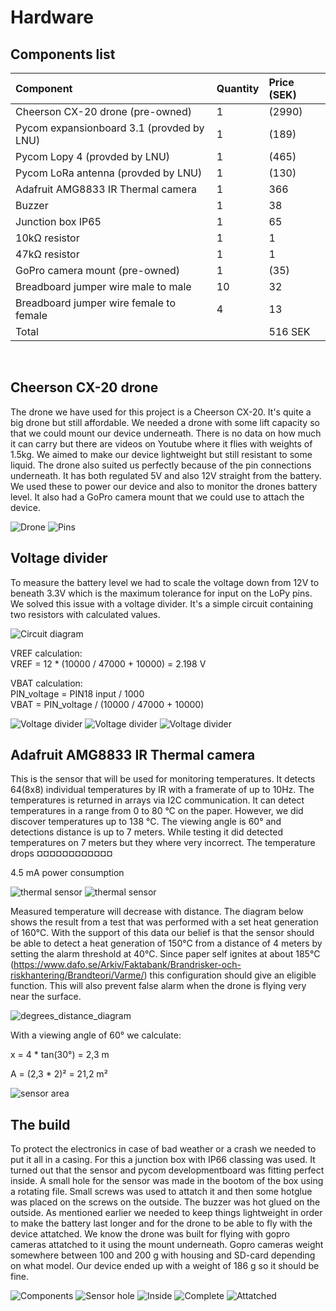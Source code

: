 # Hardware
## Components list
|Component  | Quantity   |Price (SEK) |
|:----|:------------- |:---------------|
|Cheerson CX-20 drone (pre-owned) |1    |(2990)
|Pycom expansionboard 3.1 (provded by LNU)   |1   |(189)
|Pycom Lopy 4  (provded by LNU)  |1  |(465)
|Pycom LoRa antenna (provded by LNU)  |1   |(130)
|Adafruit AMG8833 IR Thermal camera|1|366
|Buzzer|1|38
|Junction box IP65|1|65
|10kΩ resistor|1|1
|47kΩ resistor|1|1
|GoPro camera mount (pre-owned)|1   |(35)
|Breadboard jumper wire male to male  |10   |32
|Breadboard jumper wire female to female    |4    |13
|Total||516 SEK


</BR>


## Cheerson CX-20 drone
The drone we have used for this project is a Cheerson CX-20. It's quite a big drone but still affordable. We needed a drone with some lift capacity so that we could mount our device underneath. There is no data on how much it can carry but there are videos on Youtube where it flies with weights of 1.5kg. We aimed to make our device lightweight but still resistant to some liquid.
The drone also suited us perfectly because of the pin connections underneath. It has both regulated 5V and also 12V straight from the battery. We used these to power our device and also to monitor the drones battery level.
It also had a GoPro camera mount that we could use to attach the device.

![Drone](/doc/img/drone.jpg "Drone")
![Pins](/doc/img/pins.jpg "Drone pins")



## Voltage divider
To measure the battery level we had to scale the voltage down from 12V to beneath 3.3V which is the maximum tolerance for input on the LoPy pins. We solved this issue with a voltage divider. It's a simple circuit containing two resistors with calculated values.

![Circuit diagram](/doc/img/circuit_diagram.png "Circuit diagram")

VREF calculation: </BR>
VREF = 12 * (10000 / 47000 + 10000) = 2.198 V

VBAT calculation: </BR>
PIN_voltage = PIN18 input / 1000 </BR>
VBAT = PIN_voltage / (10000 / 47000 + 10000)

![Voltage divider](/doc/img/vd1.jpg "Voltage divider")
![Voltage divider](/doc/img/vd2.jpg "Voltage divider")
![Voltage divider](/doc/img/vd3.jpg "Voltage divider")


## Adafruit AMG8833 IR Thermal camera
This is the sensor that will be used for monitoring temperatures. It detects 64(8x8) individual temperatures by IR with a framerate of up to 10Hz. The temperatures is returned in arrays via I2C communication. It can detect temperatures in a range from 0 to 80 °C on the paper. However, we did discover temperatures up to 138 °C. The viewing angle is 60° and detections distance is up to 7 meters. While testing it did detected temperatures on 7 meters but they where very incorrect. The temperature drops ¤¤¤¤¤¤¤¤¤¤¤¤

4.5 mA power consumption

![thermal sensor](/doc/img/thermal1.jpg "thermal sensor")
![thermal sensor](/doc/img/thermal2.jpg "thermal sensor")

Measured temperature will decrease with distance. The diagram below shows the result from a test that was performed with a set heat generation of 160°C. With the support of this data our belief is that the sensor should be able to detect a heat generation of 150°C from a distance of 4 meters by setting the alarm threshold at 40°C. Since paper self ignites at about 185°C (https://www.dafo.se/Arkiv/Faktabank/Brandrisker-och-riskhantering/Brandteori/Varme/) this configuration should give an eligible function. This will also prevent false alarm when the drone is flying very near the surface.

 ![degrees_distance_diagram](/doc/img/degrees_distance_diagram.png)

With a viewing angle of 60° we calculate:

x = 4 * tan(30°) = 2,3 m

A = (2,3 * 2)² = 21,2 m²

![sensor area](/doc/img/sensor_area_calculation.jpg "sensor_area_calculation")


## The build
To protect the electronics in case of bad weather or a crash we needed to put it all in a casing. For this a junction box with IP66 classing was used.
It turned out that the sensor and pycom developmentboard was fitting perfect inside. A small hole for the sensor was made in the bootom of the box using a rotating file. Small screws was used to attatch it and then some hotglue was placed on the screws on the outside. The buzzer was hot glued on the outside.
As mentioned earlier we needed to keep things lightweight in order to make the battery last longer and for the drone to be able to fly with the device attatched. We know the drone was built for flying with gopro cameras attatched to it using the mount underneath. Gopro cameras weight somewhere between 100 and 200 g with housing and SD-card depending on what model. Our device ended up with a weight of 186 g so it should be fine.  


![Components](/doc/img/build1.jpg "Components")
![Sensor hole](/doc/img/build3.jpg "Sensor hole")
![Inside](/doc/img/build4.jpg "Inside junction box")
![Complete](/doc/img/complete1.jpg "The completed device")
![Attatched](/doc/img/complete2.jpg "Attached to drone")
